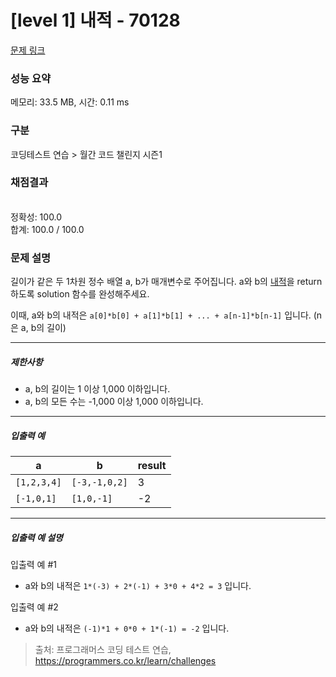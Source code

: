 # [level 1] 내적 - 70128 

[문제 링크](https://school.programmers.co.kr/learn/courses/30/lessons/70128?language=javascript) 

### 성능 요약

메모리: 33.5 MB, 시간: 0.11 ms

### 구분

코딩테스트 연습 > 월간 코드 챌린지 시즌1

### 채점결과

<br/>정확성: 100.0<br/>합계: 100.0 / 100.0

### 문제 설명

<p style="user-select: auto;">길이가 같은 두 1차원 정수 배열 a, b가 매개변수로 주어집니다. a와 b의 <a href="https://en.wikipedia.org/wiki/Dot_product" target="_blank" rel="noopener" style="user-select: auto;">내적</a>을 return 하도록 solution 함수를 완성해주세요.</p>

<p style="user-select: auto;">이때, a와 b의 내적은 <code style="user-select: auto;">a[0]*b[0] + a[1]*b[1] + ... + a[n-1]*b[n-1]</code> 입니다. (n은 a, b의 길이)</p>

<hr style="user-select: auto;">

<h5 style="user-select: auto;">제한사항</h5>

<ul style="user-select: auto;">
<li style="user-select: auto;">a, b의 길이는 1 이상 1,000 이하입니다.</li>
<li style="user-select: auto;">a, b의 모든 수는 -1,000 이상 1,000 이하입니다.</li>
</ul>

<hr style="user-select: auto;">

<h5 style="user-select: auto;">입출력 예</h5>
<table class="table" style="user-select: auto;">
        <thead style="user-select: auto;"><tr style="user-select: auto;">
<th style="user-select: auto;">a</th>
<th style="user-select: auto;">b</th>
<th style="user-select: auto;">result</th>
</tr>
</thead>
        <tbody style="user-select: auto;"><tr style="user-select: auto;">
<td style="user-select: auto;"><code style="user-select: auto;">[1,2,3,4]</code></td>
<td style="user-select: auto;"><code style="user-select: auto;">[-3,-1,0,2]</code></td>
<td style="user-select: auto;">3</td>
</tr>
<tr style="user-select: auto;">
<td style="user-select: auto;"><code style="user-select: auto;">[-1,0,1]</code></td>
<td style="user-select: auto;"><code style="user-select: auto;">[1,0,-1]</code></td>
<td style="user-select: auto;">-2</td>
</tr>
</tbody>
      </table>
<hr style="user-select: auto;">

<h5 style="user-select: auto;">입출력 예 설명</h5>

<p style="user-select: auto;">입출력 예 #1</p>

<ul style="user-select: auto;">
<li style="user-select: auto;">a와 b의 내적은 <code style="user-select: auto;">1*(-3) + 2*(-1) + 3*0 + 4*2 = 3</code> 입니다.</li>
</ul>

<p style="user-select: auto;">입출력 예 #2</p>

<ul style="user-select: auto;">
<li style="user-select: auto;">a와 b의 내적은 <code style="user-select: auto;">(-1)*1 + 0*0 + 1*(-1) = -2</code> 입니다.</li>
</ul>


> 출처: 프로그래머스 코딩 테스트 연습, https://programmers.co.kr/learn/challenges
